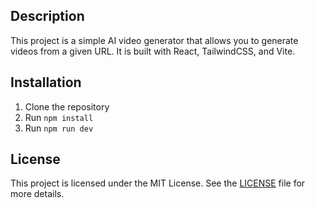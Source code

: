 ## Description

This project is a simple AI video generator that allows you to generate videos from a given URL. It is built with React, TailwindCSS, and Vite.

## Installation

1. Clone the repository
2. Run `npm install`
3. Run `npm run dev`

## License

This project is licensed under the MIT License. See the [LICENSE](LICENSE) file for more details.
